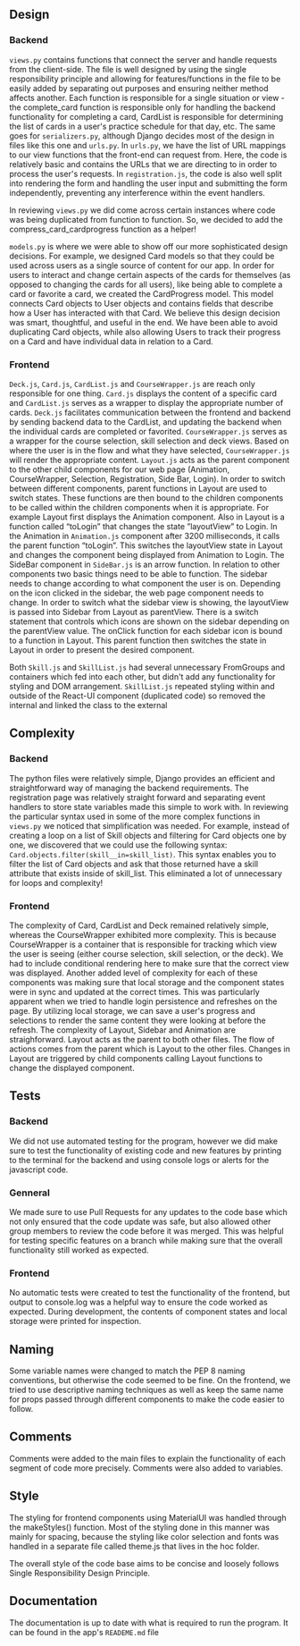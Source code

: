 ## Design
### Backend
```views.py``` contains functions that connect the server and handle requests from the client-side. The file is well designed by using the single responsibility principle and allowing for features/functions in the file to be easily added by separating out purposes and ensuring neither method affects another. Each function is responsible for a single situation or view - the complete_card function is responsible only for handling the backend functionality for completing a card, CardList is responsible for determining the list of cards in a user's practice schedule for that day, etc. The same goes for ```serializers.py```, although Django decides most of the design in files like this one and ```urls.py```. In ```urls.py```, we have the list of URL mappings to our view functions that the front-end can request from. Here, the code is relatively basic and contains the URLs that we are directing to in order to process the user's requests. In ```registration.js```, the code is also well split into rendering the form and handling the user input and submitting the form independently, preventing any interference within the event handlers.

In reviewing ```views.py``` we did come across certain instances where code was being duplicated from function to function. So, we decided to add the compress_card_cardprogress function as a helper!

```models.py``` is where we were able to show off our more sophisticated design decisions. For example, we designed Card models so that they could be used across users as a single source of content for our app. In order for users to interact and change certain aspects of the cards for themselves (as opposed to changing the cards for all users), like being able to complete a card or favorite a card, we created the CardProgress model. This model connects Card objects to User objects and contains fields that describe how a User has interacted with that Card. We believe this design decision was smart, thoughtful, and useful in the end. We have been able to avoid duplicating Card objects, while also allowing Users to track their progress on a Card and have individual data in relation to a Card.

### Frontend
```Deck.js```, ```Card.js```, ```CardList.js``` and ```CourseWrapper.js``` are reach only responsible for one thing. ```Card.js``` displays the content of a specific card and ```CardList.js``` serves as a wrapper to display the appropriate number of cards. ```Deck.js``` facilitates communication between the frontend and backend by sending backend data to the CardList, and updating the backend when the individual cards are completed or favorited. ```CourseWrapper.js``` serves as a wrapper for the course selection, skill selection and deck views. Based on where the user is in the flow and what they have selected, ```CourseWrapper.js``` will render the appropriate content. 
```Layout.js``` acts as the parent component to the other child components for our web page (Animation, CourseWrapper, Selection, Registration, Side Bar, Login). In order to switch between different components, parent functions in Layout are used to switch states. These functions are then bound to the children components to be called within the children components when it is appropriate. For example Layout first displays the Animation component. Also in Layout is a function called “toLogin” that changes the state ”layoutView” to Login. In the Animation in ```Animation.js``` component after 3200 milliseconds, it calls the parent function “toLogin”. This switches the layoutView state in Layout and changes the component being displayed from Animation to Login.
The SideBar component in ```SideBar.js``` is an arrow function. In relation to other components two basic things need to be able to function. The sidebar needs to change according to what component the user is on. Depending on the icon clicked in the sidebar, the web page component needs to change. In order to switch what the sidebar view is showing, the layoutView is passed into Sidebar from Layout as parentView. There is a switch statement that controls which icons are shown on the sidebar depending on the parentView value. The onClick function for each sidebar icon is bound to a function in Layout. This parent function then switches the state in Layout in order to present the desired component.

Both ```Skill.js``` and ```SkillList.js``` had several unnecessary FromGroups and containers which fed into each other, but didn't add any functionality for styling and DOM arrangement. ```SkillList.js``` repeated styling within and outside of the React-UI component (duplicated code) so removed the internal and linked the class to the external

## Complexity
### Backend
The python files were relatively simple, Django provides an efficient and straightforward way of managing the backend requirements. The registration page was  relatively straight forward and separating event handlers to store state variables made this simple to work with. 
In reviewing the particular syntax used in some of the more complex functions in ```views.py``` we noticed that simplification was needed. For example, instead of creating a loop on a list of Skill objects and filtering for Card objects one by one, we discovered that we could use the following syntax: ```Card.objects.filter(skill__in=skill_list)```. This syntax enables you to filter the list of Card objects and ask that those returned have a skill attribute that exists inside of skill_list. This eliminated a lot of unnecessary for loops and complexity!

### Frontend
The complexity of Card, CardList and Deck remained relatively simple, whereas the CourseWrapper exhibited more complexity. This is because CourseWrapper is a container that is responsible for tracking which view the user is seeing (either course selection, skill selection, or the deck). We had to include conditional rendering here to make sure that the correct view was displayed. Another added level of complexity for each of these components was making sure that local storage and the component states were in sync and updated at the correct times. This was particularly apparent when we tried to handle login persistence and refreshes on the page. By utilizing local storage, we can save a user's progress and selections to render the same content they were looking at before the refresh.
The complexity of Layout, Sidebar and Animation are straighforward. Layout acts as the parent to both other files. The flow of actions comes from the parent which is Layout to the other files. Changes in Layout are triggered by child components calling Layout functions to change the displayed component.

## Tests
### Backend
We did not use automated testing for the program, however we did make sure to test the functionality of existing code and new features by printing to the terminal for the backend and using console logs or alerts for the javascript code.

### Genneral
We made sure to use Pull Requests for any updates to the code base which not only ensured that the code update was safe, but also allowed other group members to review the code before it was merged. This was helpful for testing specific features on a branch while making sure that the overall functionality still worked as expected.

### Frontend 
No automatic tests were created to test the functionality of the frontend, but output to console.log was a helpful way to ensure the code worked as expected. During development, the contents of component states and local storage were printed for inspection.

## Naming
Some variable names were changed to match the PEP 8 naming conventions, but otherwise the code seemed to be fine. On the frontend, we tried to use descriptive naming techniques as well as keep the same name for props passed through different components to make the code easier to follow.

## Comments
Comments were added to the main files to explain the functionality of each segment of code more precisely. Comments were also added to variables.

## Style
The styling for frontend components using MaterialUI was handled through the makeStyles() function. Most of the styling done in this manner was mainly for spacing, because the styling like color selection and fonts was handled in a separate file called theme.js that lives in the hoc folder.

The overall style of the code base aims to be concise and loosely follows Single Responsibility Design Principle.

## Documentation
The documentation is up to date with what is required to run the program. It can be found in the app's ```READEME.md``` file
